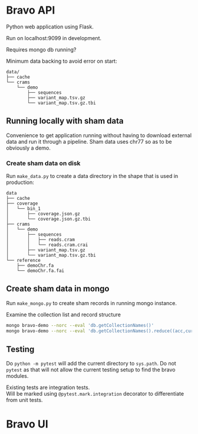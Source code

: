 # Bravo API
Python web application using Flask.

Run on localhost:9099 in development.

Requires mongo db running?

Minimum data backing to avoid error on start:
```
data/
├── cache
└── crams
    └── demo
        ├── sequences
        ├── variant_map.tsv.gz
        └── variant_map.tsv.gz.tbi
```

## Running locally with sham data
Convenience to get application running without having to download external data and run it through a pipeline.
Sham data uses chr77 so as to be obviously a demo.

### Create sham data on disk
Run `make_data.py` to create a data directory in the shape that is used in production:
```
data
├── cache
├── coverage
│   └── bin_1
│       ├── coverage.json.gz
│       └── coverage.json.gz.tbi
├── crams
│   └── demo
│       ├── sequences
│       │   ├── reads.cram
│       │   └── reads.cram.crai
│       ├── variant_map.tsv.gz
│       └── variant_map.tsv.gz.tbi
└── reference
    ├── demoChr.fa
    └── demoChr.fa.fai
```

## Create sham data in mongo

Run `make_mongo.py` to create sham records in running mongo instance.

Examine the collection list and record structure
```sh
mongo bravo-demo --norc --eval 'db.getCollectionNames()'
mongo bravo-demo --norc --eval 'db.getCollectionNames().reduce((acc,cur)=>{acc[cur]=db[cur].findOne(); return acc}, {})'
```

## Testing

Do `python -m pytest` will add the current directory to `sys.path`.
Do not `pytest` as that will not allow the current testing setup to find the bravo modules.

Existing tests are integration tests.  
Will be marked using `@pytest.mark.integration` decorator to differentiate from unit tests.


# Bravo UI
